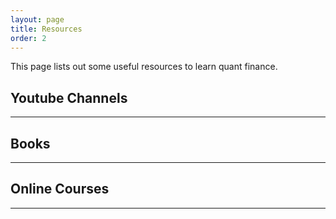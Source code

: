 ```yaml
---
layout: page
title: Resources
order: 2
---
```


This page lists out some useful resources to learn quant finance. 

## Youtube Channels ##


<hr>

## Books ##

<hr> 

## Online Courses ##

<hr>

